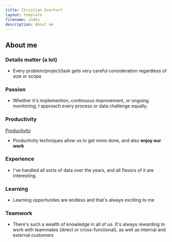 ```yaml
---
title: Christian Everhart
layout: template
filename: index
description: About me
--- 
```


## About me

### Details matter (a lot) 

- Every problem/project/task gets very careful consideration regardless of size or scope

### Passion

- Whether it's implemention, continuous improvement, or ongoing monitoring; I approach every process or data challenge equally.

### Productivity
[Productivity](https://ceverhart.github.io/productivity)

- Productivity techniques allow us to get more done, and also **enjoy our work**

### Experience

- I've handled all sorts of data over the years, and all flavors of it are interesting. 

### Learning

- Learning opportunites are endless and that's always exciting to me

### Teamwork

- There's such a wealth of knowledge in all of us. It's always rewarding to work with teammates (direct or cross-functional), as well as internal and external customers
